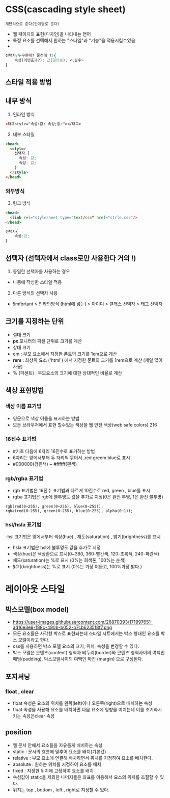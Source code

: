 # CSS(cascading style sheet)

    계단식으로 준다(단계별로 준다)

- 웹 페이지의 표현(디자인)을 나타내는 언어
- 특정 요소를 선택해서 원하는 "스타일"과 "기능"을 적용시킬수있음
-

```css
선택자(누구한테? 줄건데 ?){
    속성(어떤효과?): 값(얼만큼); <;필수>
}
```

## 스타일 적용 방법

## 내부 방식

1. 인라인 방식

```html
<태그style="속성:값: 속성;값:"></태그>
```

2. 내부 스타일

```html
<head>
  <style>
    선택자 {
      속성: 값;
      속성: 값;
    }
  </style>
</head>
```

### 외부방식

3. 링크 방식

```html
<head>
  <link rel="stylesheet type="text/css" href="strle.css"/>
</head>
```

```CSS
선택자{
    속성:값;
}

```

## 선택자 (선택자에서 class로만 사용한다 거의 !)

1. 동일한 선택자를 사용하는 경우

- 나중에 작성한 스타일 적용

2. 다른 방식의 선택자 사용

- !imfortant > 인라인방식 (html에 넣는) > 아이디 > 클래스 선택자 > 태그 선택자

## 크기를 지정하는 단위

- 절대 크기
- **px** 모니터의 픽셀 단위로 크기를 계산
- 상대 크기
- em : 부모 요소에서 지정한 폰트의 크기를 1em으로 계산
- **rem** : 최상위 요소 ('html') 에서 지정한 폰트의 크기를 1rem으로 계산 (제일 많이 사용)
- % (퍼센트) : 부모요소의 크기에 대한 상대적인 비율로 계산

## 색상 표현방법

### 색상 이름 표기법

- 영문으로 색상 이름을 표시하는 방법
- 모든 브라우저에서 표현 할수있는 색상을 웹 안전 색상(web safe colors)
  216

### 16진수 표기법

- #기호 다음에 6자리 16진수로 표기하는 방법
- 6자리는 앞에서부터 두 자리씩 묶어서 ,red greem blue로 표시
- #000000(검은색) ~ #ffffff(흰색)

### rgb/rgba 표기법

- rgb 표기법은 16진수 표기법과 다르게 10진수로 red, green , blue를 표시
- rgba 표기법은 rgb에 불투명도 값을 추가로 지정(0은 완전 투명, 1은 완전 불투명)

```
rgb(red(0~255), green(0~255), blue(0~255));
rgba(red(0~255), green(0~255), blue(0~255), alpha(0~1));
```

### hsl/hsla 표기법

-hsl 표기법은 앞에서부터 색상(hue) , 채도(saturation) , 밝기(brightness)를 표시

- hsla 표기법은 hsl에 불투명도 값을 추가로 지정
- 색상(hue)은 색상환으로 표시(0~360, 360-빨간색, 120-초록색, 240-파란색)
- 채도(saturation)는 %로 표시 (0%는 회색톤, 100%는 순색)
- 밝기(brightness)는 %로 표시 (0%는 가장 어둡고, 100%가장 밝다.)

# 레이아웃 스타일

## 박스모델(box model)

- https://user-images.githubusercontent.com/26870393/171997651-ad16e3e9-f88c-490b-b052-b7cb6235f8f7.png
- 모든 요소들은 사각형 박스로 표현되는데 스타일 시트에서는 박스 형태인 요소를 박스 모델이라고 한다.
- css를 사용하면 박스 모델 요소의 크기, 위치, 속성을 변경할 수 있다.
- 박스 모델은 콘텐츠(content) 영역과 테두리(border)와 콘텐츠 영역사이의 여백인 패딩(padding),
  박스모델사이의 여백인 마진 (margin) 으로 구성된다.

## 포지셔닝

### float , clear

- float 속성은 요소의 위치를 왼쪽(left)이나 오른쪽(right)으로 배치하는 속성
- float 속성을 사용해 요소를 배치하면 다음 요소에 영향을 미치는데 이를 초기화시키는 속성은clear 속성

## position

- 웹 문서 안에서 요소들을 자유롭게 배치하는 속성
- static : 문서의 흐름에 맞추어 요소를 배치(기본값)
- relative : 부모 요소에 연결해 배치하면서 위치를 지정하여 요소를 배치한다.
- absolute : 원하는 위치를 지정하여 요소를 배치
- fixed : 지정한 위치에 고정하여 요소를 배치
- 속성값이 static을 제외한 나머지들은 좌표를 이용해서 요소의 위치를 조절할 수 있다.
- 위치는 top , bottom , left , right로 지정할 수 있다.

